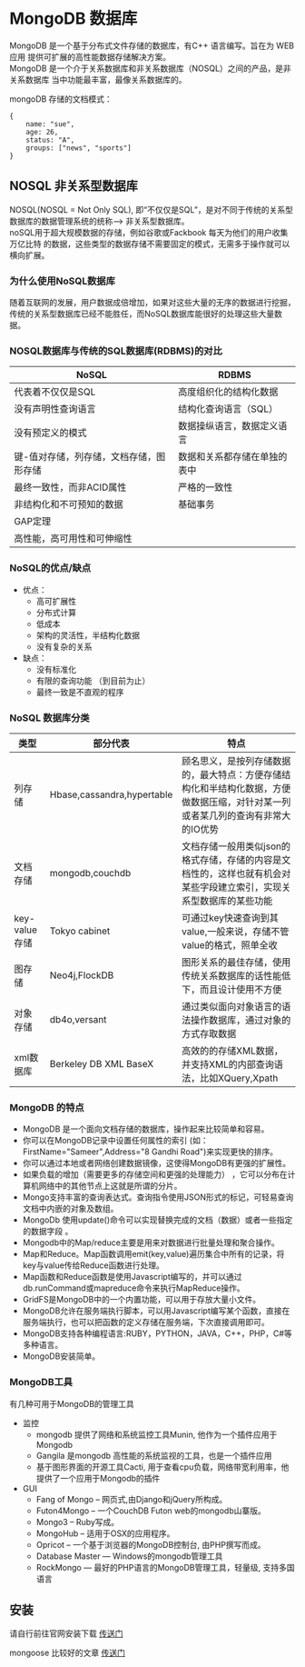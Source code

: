# MongoDB 数据库 

MongoDB 是一个基于分布式文件存储的数据库，有C++ 语言编写。旨在为 WEB 应用
提供可扩展的高性能数据存储解决方案。  
MongoDB 是一个介于关系数据库和非关系数据库（NOSQL）之间的产品，是非关系数据库
当中功能最丰富，最像关系数据库的。 

mongoDB 存储的文档模式：
```bson
{
    name: "sue",
    age: 26,
    status: "A",
    groups: ["news", "sports"]
}
```

## NOSQL 非关系型数据库  
NOSQL(NOSQL = Not Only SQL), 即“不仅仅是SQL”，是对不同于传统的关系型数据库的数据管理系统的统称--> 非关系型数据库。  
noSQL用于超大规模数据的存储，例如谷歌或Fackbook 每天为他们的用户收集万亿比特
的数据，这些类型的数据存储不需要固定的模式，无需多于操作就可以横向扩展。  

### 为什么使用NoSQL数据库  
随着互联网的发展，用户数据成倍增加，如果对这些大量的无序的数据进行挖掘，传统的关系型数据库已经不能胜任，而NoSQL数据库能很好的处理这些大量数据。   

### NOSQL数据库与传统的SQL数据库(RDBMS)的对比 

|NoSQL| RDBMS|
|-----|------|
|代表着不仅仅是SQL|高度组织化的结构化数据|
|没有声明性查询语言|结构化查询语言（SQL）|
|没有预定义的模式|数据操纵语言，数据定义语言|
|键-值对存储，列存储，文档存储，图形存储|数据和关系都存储在单独的表中|
|最终一致性，而非ACID属性|严格的一致性|
|非结构化和不可预知的数据| 基础事务|
|GAP定理|   |
|高性能，高可用性和可伸缩性|  |   

### NoSQL的优点/缺点  
- 优点：
  + 高可扩展性
  + 分布式计算
  + 低成本
  + 架构的灵活性，半结构化数据
  + 没有复杂的关系  
- 缺点：
  + 没有标准化
  + 有限的查询功能 （到目前为止）
  + 最终一致是不直观的程序  

### NoSQL 数据库分类  

|类型 | 部分代表 | 特点|   
|-----|-------|---------|    
|列存储|Hbase,cassandra,hypertable| 顾名思义，是按列存储数据的，最大特点：方便存储结构化和半结构化数据，方便做数据压缩，对针对某一列或者某几列的查询有非常大的IO优势|  
|文档存储|mongodb,couchdb| 文档存储一般用类似json的格式存储，存储的内容是文档性的，这样也就有机会对某些字段建立索引，实现关系型数据库的某些功能|    
|key-value存储|Tokyo cabinet| 可通过key快速查询到其value,一般来说，存储不管value的格式，照单全收|   
|图存储| Neo4j,FlockDB| 图形关系的最佳存储，使用传统关系数据库的话性能低下，而且设计使用不方便|   
|对象存储| db4o,versant| 通过类似面向对象语言的语法操作数据库，通过对象的方式存取数据|    
|xml数据库| Berkeley DB XML BaseX| 高效的的存储XML数据，并支持XML的内部查询语法，比如XQuery,Xpath |   

### MongoDB 的特点

* MongoDB 是一个面向文档存储的数据库，操作起来比较简单和容易。
* 你可以在MongoDB记录中设置任何属性的索引 (如：FirstName="Sameer",Address="8 Gandhi Road")来实现更快的排序。
* 你可以通过本地或者网络创建数据镜像，这使得MongoDB有更强的扩展性。
* 如果负载的增加（需要更多的存储空间和更强的处理能力） ，它可以分布在计算机网络中的其他节点上这就是所谓的分片。
* Mongo支持丰富的查询表达式。查询指令使用JSON形式的标记，可轻易查询文档中内嵌的对象及数组。
* MongoDb 使用update()命令可以实现替换完成的文档（数据）或者一些指定的数据字段 。
* Mongodb中的Map/reduce主要是用来对数据进行批量处理和聚合操作。
* Map和Reduce。Map函数调用emit(key,value)遍历集合中所有的记录，将key与value传给Reduce函数进行处理。  
* Map函数和Reduce函数是使用Javascript编写的，并可以通过db.runCommand或mapreduce命令来执行MapReduce操作。
* GridFS是MongoDB中的一个内置功能，可以用于存放大量小文件。
* MongoDB允许在服务端执行脚本，可以用Javascript编写某个函数，直接在服务端执行，也可以把函数的定义存储在服务端，下次直接调用即可。
* MongoDB支持各种编程语言:RUBY，PYTHON，JAVA，C++，PHP，C#等多种语言。
* MongoDB安装简单。  

### MongoDB工具
有几种可用于MongoDB的管理工具  
- 监控   
  + mongodb 提供了网络和系统监控工具Munin, 他作为一个插件应用于Mongodb
  + Gangila 是mongodb 高性能的系统监视的工具，也是一个插件应用
  + 基于图形界面的开源工具Cacti, 用于查看cpu负载，网络带宽利用率，他提供了一个应用于Mongodb的插件  
- GUI 
  + Fang of Mongo – 网页式,由Django和jQuery所构成。
  + Futon4Mongo – 一个CouchDB Futon web的mongodb山寨版。
  + Mongo3 – Ruby写成。
  + MongoHub – 适用于OSX的应用程序。
  + Opricot – 一个基于浏览器的MongoDB控制台, 由PHP撰写而成。
  + Database Master — Windows的mongodb管理工具
  + RockMongo — 最好的PHP语言的MongoDB管理工具，轻量级, 支持多国语言  

## 安装
请自行前往官网安装下载 [传送门](https://www.mongodb.com/)     

mongoose 比较好的文章 [传送门](https://segmentfault.com/a/1190000012095054#articleHeader0)
